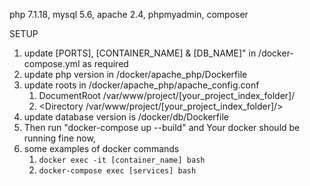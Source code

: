 php 7.1.18, mysql 5.6, apache 2.4, phpmyadmin, composer

SETUP
1. update [PORTS], [CONTAINER_NAME] & [DB_NAME]" in /docker-compose.yml as required
2. update php version in /docker/apache_php/Dockerfile
3. update roots in /docker/apache_php/apache_config.conf
    1. DocumentRoot /var/www/project/[your_project_index_folder]/
    2. <Directory /var/www/project/[your_project_index_folder]/> 
4. update database version is /docker/db/Dockerfile
5. Then run "docker-compose up --build" and Your docker should be running fine now,
6. some examples of docker commands
    1. <code>docker exec -it [container_name] bash</code>
    2. <code>docker-compose exec [services] bash</code>
